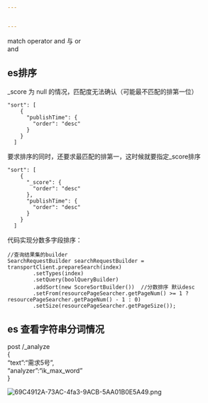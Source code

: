 ```yaml
---


---
```


<p>match operator and 与 or<br>
and</p>
<h2 id="es排序">es排序</h2>
<p>_score 为 null 的情况，匹配度无法确认（可能最不匹配的排第一位）</p>
<pre class=" language-java"><code class="prism  language-java"><span class="token string">"sort"</span><span class="token operator">:</span> <span class="token punctuation">[</span>
    <span class="token punctuation">{</span>
      <span class="token string">"publishTime"</span><span class="token operator">:</span> <span class="token punctuation">{</span>
        <span class="token string">"order"</span><span class="token operator">:</span> <span class="token string">"desc"</span>
      <span class="token punctuation">}</span>
    <span class="token punctuation">}</span>
  <span class="token punctuation">]</span>
</code></pre>
<p>要求排序的同时，还要求最匹配的排第一，这时候就要指定_score排序</p>
<pre class=" language-java"><code class="prism  language-java"><span class="token string">"sort"</span><span class="token operator">:</span> <span class="token punctuation">[</span>
    <span class="token punctuation">{</span>
      <span class="token string">"_score"</span><span class="token operator">:</span> <span class="token punctuation">{</span>
        <span class="token string">"order"</span><span class="token operator">:</span> <span class="token string">"desc"</span>
      <span class="token punctuation">}</span><span class="token punctuation">,</span>
      <span class="token string">"publishTime"</span><span class="token operator">:</span> <span class="token punctuation">{</span>
        <span class="token string">"order"</span><span class="token operator">:</span> <span class="token string">"desc"</span>
      <span class="token punctuation">}</span>
    <span class="token punctuation">}</span>
  <span class="token punctuation">]</span>
</code></pre>
<p>代码实现分数多字段排序：</p>
<pre class=" language-java"><code class="prism  language-java"><span class="token comment">//查询结果集的builder  </span>
SearchRequestBuilder searchRequestBuilder <span class="token operator">=</span> transportClient<span class="token punctuation">.</span><span class="token function">prepareSearch</span><span class="token punctuation">(</span>index<span class="token punctuation">)</span>  
        <span class="token punctuation">.</span><span class="token function">setTypes</span><span class="token punctuation">(</span>index<span class="token punctuation">)</span>  
        <span class="token punctuation">.</span><span class="token function">setQuery</span><span class="token punctuation">(</span>boolQueryBuilder<span class="token punctuation">)</span>  
        <span class="token punctuation">.</span><span class="token function">addSort</span><span class="token punctuation">(</span><span class="token keyword">new</span> <span class="token class-name">ScoreSortBuilder</span><span class="token punctuation">(</span><span class="token punctuation">)</span><span class="token punctuation">)</span>  <span class="token comment">//分数排序 默认desc</span>
        <span class="token punctuation">.</span><span class="token function">setFrom</span><span class="token punctuation">(</span>resourcePageSearcher<span class="token punctuation">.</span><span class="token function">getPageNum</span><span class="token punctuation">(</span><span class="token punctuation">)</span> <span class="token operator">&gt;=</span> <span class="token number">1</span> <span class="token operator">?</span> resourcePageSearcher<span class="token punctuation">.</span><span class="token function">getPageNum</span><span class="token punctuation">(</span><span class="token punctuation">)</span> <span class="token operator">-</span> <span class="token number">1</span> <span class="token operator">:</span> <span class="token number">0</span><span class="token punctuation">)</span>  
        <span class="token punctuation">.</span><span class="token function">setSize</span><span class="token punctuation">(</span>resourcePageSearcher<span class="token punctuation">.</span><span class="token function">getPageSize</span><span class="token punctuation">(</span><span class="token punctuation">)</span><span class="token punctuation">)</span><span class="token punctuation">;</span>
</code></pre>
<h2 id="es-查看字符串分词情况">es 查看字符串分词情况</h2>
<p>post   /_analyze<br>
{<br>
“text”:“需求5号”,<br>
“analyzer”:“ik_max_word”<br>
}</p>
<p><img src="https://i.loli.net/2019/04/09/5cac639ed4127.png" alt="69C4912A-73AC-4fa3-9ACB-5AA01B0E5A49.png"></p>

